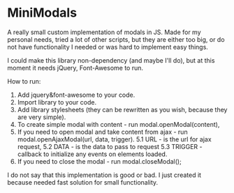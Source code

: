 # MiniModals
A really small custom implementation of modals in JS. Made for my personal needs, tried a lot of other scripts, but they are either too big, or do not have functionality I needed or was hard to implement easy things.

I could make this library non-dependency (and maybe I'll do), but at this moment it needs jQuery, Font-Awesome to run.

 How to run:
 1. Add jquery&font-awesome to your code.
 2. Import library to your code.
 3. Add library stylesheets (they can be rewritten as you wish, because they are very simple).
 4. To create simple modal with content - run modal.openModal(content),
 5. If you need to open modal and take content from ajax - run modal.openAjaxModal(url, data, trigger).
 5.1 URL - is the url for ajax request,
 5.2 DATA - is the data to pass to request
 5.3 TRIGGER - callback to initialize any events on elements loaded.
 6. If you need to close the modal - run modal.closeModal();

I do not say that this implementation is good or bad. I just created it because needed fast solution for small functionality.